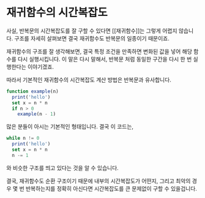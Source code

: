 # 재귀함수의 시간복잡도

사실, 반복문의 시간복잡도를 잘 구할 수 있다면 [[재귀함수]]는 그렇게 어렵지 않습니다. 구조를 자세히 살펴보면 결국 재귀함수도 반복문의 일종이기 때문이죠.

재귀함수의 구조를 잘 생각해보면, 결국 특정 조건을 만족하면 변화된 값을 넣어 해당 함수를 다시 실행시킵니다. 이 말은 다시 말해서, 반복문 처럼 동일한 구간을 다시 한 번 실행한다는 이야기겠죠.

따라서 기본적인 재귀함수의 시간복잡도 계산 방법은 반복문과 유사합니다.

```jsx
function example(n)
  print('hello')
  set x = n * n
  if n > 0
    example(n - 1)
```

많은 분들이 아시는 기본적인 형태입니다. 결국 이 코드는,

```jsx
while n != 0
  print('hello')
  set x = n * n
  n -= 1
```

와 비슷한 구조를 띄고 있다는 것을 알 수 있습니다.

결국, 재귀함수도 순환 구조이기 때문에 내부의 시간복잡도가 어떤지, 그리고 최악의 경우 몇 번 반복하는지를 정확히 아신다면 시간복잡도를 큰 문제없이 구할 수 있을겁니다.
